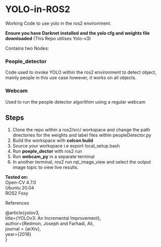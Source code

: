 # YOLO-in-ROS2
Working Code to use yolo in the ros2 environment.

**Ensure you have Darknet installed and the yolo cfg and weights file downloaded** 
(This Repo utilises Yolo-v3)

Contains two Nodes:
### People_detector
Code used to invoke YOLO within the ros2 environment to detect object, mainly people in this use case however, it works on all objects.

### Webcam
Used to run the people detector algorithim using a regular webcam

## Steps
1. Clone the repo within a ros2/src/ workspace and change the path directories for the weights and label files within peopleDetector.py
2. Build the workspace with **colcon build**
3. Source your workspace i.e export local_setup.bash
4. Run **poeple_dector** with ros2 run
5. Run **webcam_py** in a separate terminal
6. In another terminal, ros2 run rqt_image_view and select the output image topic to view live results.

**Tested on:**\
Open-CV 4.7.0\
Ubuntu 20.04\
ROS2 Foxy


References

@article{yolov3,\
  title={YOLOv3: An Incremental Improvement},\
  author={Redmon, Joseph and Farhadi, Ali,\
  journal = {arXiv},\
  year={2018}\
}
